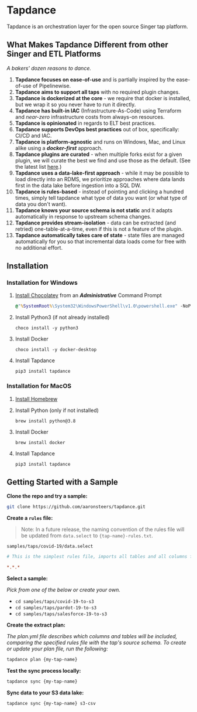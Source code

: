 # Tapdance

Tapdance is an orchestration layer for the open source Singer tap platform.

## What Makes Tapdance Different from other Singer and ETL Platforms

_A bakers' dozen reasons to dance._

1. **Tapdance focuses on ease-of-use** and is partially inspired by the ease-of-use of Pipelinewise.
2. **Tapdance aims to support all taps** with no required plugin changes.
3. **Tapdance is dockerized at the core** - we require that docker is installed, but we wrap it so you never have to run it directly.
4. **Tapdance has built-in IAC** (Infrastructure-As-Code) using Terraform and _near-zero_ infrastructure costs from always-on resources.
5. **Tapdance is opinionated** in regards to ELT best practices.
6. **Tapdance supports DevOps best practices** out of box, specifically: CI/CD and IAC.
7. **Tapdance is platform-agnostic** and runs on Windows, Mac, and Linux alike using a _**docker-first**_ approach.
8. **Tapdance plugins are curated** - when multiple forks exist for a given plugin, we will curate the best we find and use those as the default. (See the latest list [here](docker/singer_index.yml).)
9. **Tapdance uses a data-lake-first approach** - while it may be possible to load directly into an RDMS, we prioritize approaches where data lands first in the data lake before ingestion into a SQL DW.
10. **Tapdance is rules-based** - instead of pointing and clicking a hundred times, simply tell tapdance what type of data you want (or what type of data you don't want).
11. **Tapdance knows your source schema is not static** and it adapts automatically in response to upstream schema changes.
12. **Tapdance provides stream-isolation** - data can be extracted (and retried) one-table-at-a-time, even if this is not a feature of the plugin.
13. **Tapdance automatically takes care of state** - state files are managed automatically for you so that incremental data loads come for free with no additional effort.

## Installation

### Installation for Windows

1. [Install Chocolatey](https://chocolatey.org/docs/installation#install-with-cmdexe) from an _**Administrative**_ Command Prompt

    ```cmd
    @"%SystemRoot%\System32\WindowsPowerShell\v1.0\powershell.exe" -NoProfile -InputFormat None -ExecutionPolicy Bypass -Command " [System.Net.ServicePointManager]::SecurityProtocol = 3072; iex ((New-Object System.Net.WebClient).DownloadString('https://chocolatey.org/install.ps1'))" && SET "PATH=%PATH%;%ALLUSERSPROFILE%\chocolatey\bin"
    ```

2. Install Python3 (if not already installed)

    `choco install -y python3`

3. Install Docker

    `choco install -y docker-desktop`

4. Install Tapdance

    `pip3 install tapdance`

### Installation for MacOS

1. [Install Homebrew](https://docs.brew.sh/Installation)
2. Install Python (only if not installed)

    `brew install python@3.8`

3. Install Docker

    `brew install docker`

4. Install Tapdance

    `pip3 install tapdance`

## Getting Started with a Sample

**Clone the repo and try a sample:**

```bash
git clone https://github.com/aaronsteers/tapdance.git
```

**Create a `rules` file:**

> Note: In a future release, the naming convention of the rules file will be updated from `data.select` to `{tap-name}-rules.txt`.

`samples/taps/covid-19/data.select`

```ini
# This is the simplest rules file, imports all tables and all columns from all sources:

*.*.*
```

**Select a sample:**

_Pick from one of the below or create your own._

* `cd samples/taps/covid-19-to-s3`
* `cd samples/taps/pardot-19-to-s3`
* `cd samples/taps/salesforce-19-to-s3`

**Create the extract plan:**

_The plan.yml file describes which columns and tables will be included, comparing the specified rules file with the tap's source schema. To create or update your plan file, run the following:_

```bash
tapdance plan {my-tap-name}
```

**Test the sync process locally:**

```bash
tapdance sync {my-tap-name}
```

**Sync data to your S3 data lake:**

```bash
tapdance sync {my-tap-name} s3-csv
```
